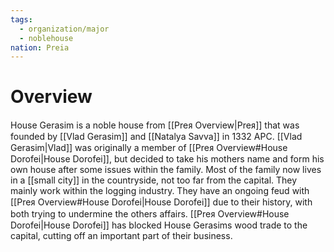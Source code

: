 ```yaml
---
tags:
  - organization/major
  - noblehouse
nation: Preia
---
```

# Overview
House Gerasim is a noble house from [[Preᴙ Overview|Preᴙ]] that was founded by [[Vlad Gerasim]] and [[Natalya Savva]] in 1332 APC. [[Vlad Gerasim|Vlad]] was originally a member of [[Preᴙ Overview#House Dorofei|House Dorofei]], but decided to take his mothers name and form his own house after some issues within the family. Most of the family now lives in a [[small city]] in the countryside, not too far from the capital. They mainly work within the logging industry. They have an ongoing feud with [[Preᴙ Overview#House Dorofei|House Dorofei]] due to their history, with both trying to undermine the others affairs. [[Preᴙ Overview#House Dorofei|House Dorofei]] has blocked House Gerasims wood trade to the capital, cutting off an important part of their business.